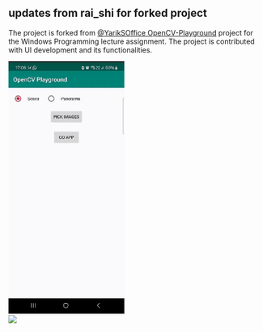 ## updates from rai_shi for forked project
The project is forked from [@YarikSOffice OpenCV-Playground](https://github.com/YarikSOffice/OpenCV-Playground) project for the Windows Programming lecture assignment. The project is contributed with UI development and its functionalities.

<div class="row">
  <div class="column">
    <img src="https://github.com/rai-shi/Panoramic-Camera-App-With-OpenCV/blob/master/preview-ayse/panaromic-example.gif?raw=true" height="500px">
  </div>
  <div class="column">
    <img src="https://github.com/rai-shi/Panoramic-Camera-App-With-OpenCV/blob/master/preview-ayse/camera-example.gif?raw=true" height="500px">
  </div>
</div>
